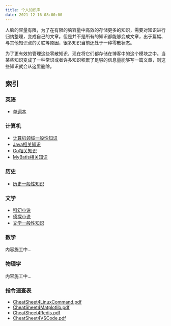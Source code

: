 ```yaml
---
title: 个人知识库
date: 2021-12-16 08:00:00
---
```



人脑的容量有限，为了在有限的脑容量中高效的存储更多的知识，需要对知识进行归纳整理，变成自己的文章。但是并不是所有的知识都能够变成文章，出于篇幅、与其他知识点的关联等原因，很多知识当前还处于一种零散状态。

为了更有效的管理这些零散知识，现在将它们都存储在博客中的这个模块之中。当某些知识变成了一种常识或者许多知识积累了足够的信息量能够写一篇文章，则这些知识就会从这里删除。


索引
--------------

### 英语

- [单词本](单词本.html)

### 计算机

- [计算机领域一般性知识](CS.html)
- [Java相关知识](Java.html)
- [Go相关知识](Go.html)
- [MyBatis相关知识](MyBatis.html)

### 历史

- [历史一般性知识](历史.html)

### 文学

- [科幻小说](科幻小说.html)
- [侦探小说](侦探小说.html)
- [文学一般性知识](文学.html)

### 数学

内容施工中...

### 物理学

内容施工中...

### 指令速查表

- [CheatSheet4LinuxCommand.pdf](CheatSheet/CheatSheet4LinuxCommand.pdf)
- [CheatSheet4Matplotlib.pdf](CheatSheet/CheatSheet4Matplotlib.pdf)
- [CheatSheet4Redis.pdf](CheatSheet/CheatSheet4Redis.pdf)
- [CheatSheet4VSCode.pdf](CheatSheet/CheatSheet4VSCode.pdf)
